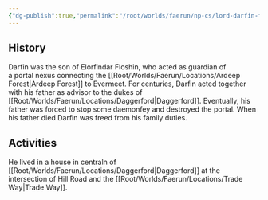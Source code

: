 ```yaml
---
{"dg-publish":true,"permalink":"/root/worlds/faerun/np-cs/lord-darfin-flowshin/","tags":["Faerun"]}
---
```


## History

Darfin was the son of Elorfindar Floshin, who acted as guardian of a portal nexus connecting the [[Root/Worlds/Faerun/Locations/Ardeep Forest\|Ardeep Forest]] to Evermeet. For centuries, Darfin acted together with his father as advisor to the dukes of [[Root/Worlds/Faerun/Locations/Daggerford\|Daggerford]]. Eventually, his father was forced to stop some daemonfey and destroyed the portal. When his father died Darfin was freed from his family duties.

## Activities

He lived in a house in centraln of [[Root/Worlds/Faerun/Locations/Daggerford\|Daggerford]] at the intersection of Hill Road and the [[Root/Worlds/Faerun/Locations/Trade Way\|Trade Way]].